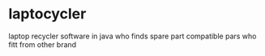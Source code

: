 # laptocycler
laptop recycler software in java who finds spare part compatible pars who fitt from other brand  

